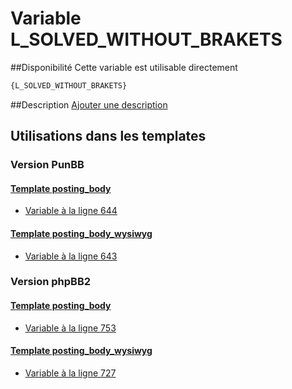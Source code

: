 # Variable L_SOLVED_WITHOUT_BRAKETS

##Disponibilité
Cette variable est utilisable directement

```html
{L_SOLVED_WITHOUT_BRAKETS}
```

##Description
[Ajouter une description](https://fa-tvars.appspot.com/var/L_SOLVED_WITHOUT_BRAKETS)

## Utilisations dans les templates

### Version PunBB

#### [Template posting_body](punbb/posting_body.md#readme)
* [Variable &agrave; la ligne 644](../punbb/posting_body.tpl#L644)

#### [Template posting_body_wysiwyg](punbb/posting_body_wysiwyg.md#readme)
* [Variable &agrave; la ligne 643](../punbb/posting_body_wysiwyg.tpl#L643)

### Version phpBB2

#### [Template posting_body](subsilver/posting_body.md#readme)
* [Variable &agrave; la ligne 753](../subsilver/posting_body.tpl#L753)

#### [Template posting_body_wysiwyg](subsilver/posting_body_wysiwyg.md#readme)
* [Variable &agrave; la ligne 727](../subsilver/posting_body_wysiwyg.tpl#L727)